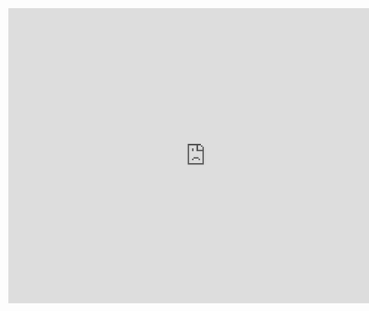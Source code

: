 <iframe src="https://calendar.google.com/calendar/embed?showTitle=0&amp;showNav=0&amp;showCalendars=0&amp;height=600&amp;wkst=1&amp;bgcolor=%23FFFFFF&amp;src=g3an0vd8uul6c4sroir56qjq2s%40group.calendar.google.com&amp;color=%23691426&amp;ctz=America%2FNew_York" style="border-width:0" width="800" height="600" frameborder="0" scrolling="no"></iframe>

